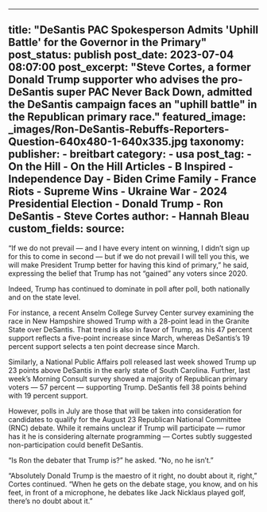 
---
title: "DeSantis PAC Spokesperson Admits &#39;Uphill Battle&#39; for the Governor in the Primary" 
post_status: publish
post_date: 2023-07-04 08:07:00 
post_excerpt: "Steve Cortes, a former Donald Trump supporter who advises the pro-DeSantis super PAC Never Back Down, admitted the DeSantis campaign faces an &quot;uphill battle&quot; in the Republican primary race."
featured_image: _images/Ron-DeSantis-Rebuffs-Reporters-Question-640x480-1-640x335.jpg 
taxonomy:
    publisher:
        - breitbart
    category:
        - usa 
    post_tag:
        - On the Hill
        - On the Hill Articles
        - B Inspired
        - Independence Day
        - Biden Crime Family
        - France Riots
        - Supreme Wins
        - Ukraine War
        - 2024 Presidential Election
        - Donald Trump
        - Ron DeSantis
        - Steve Cortes
    author:
        - Hannah Bleau
custom_fields:
    source: 
---
“If we do not prevail — and I have every intent on winning, I didn’t sign up for this to come in second — but if we do not prevail I will tell you this, we will make President Trump better for having this kind of primary,” he said, expressing the belief that Trump has not “gained” any voters since 2020.

Indeed, Trump has continued to dominate in poll after poll, both nationally and on the state level.

For instance, a recent Anselm College Survey Center survey examining the race in New Hampshire showed Trump with a 28-point lead in the Granite State over DeSantis. That trend is also in favor of Trump, as his 47 percent support reflects a five-point increase since March, whereas DeSantis’s 19 percent support selects a ten point decrease since March.

Similarly, a National Public Affairs poll released last week showed Trump up 23 points above DeSantis in the early state of South Carolina. Further, last week’s Morning Consult survey showed a majority of Republican primary voters — 57 percent — supporting Trump. DeSantis fell 38 points behind with 19 percent support.

However, polls in July are those that will be taken into consideration for candidates to qualify for the August 23 Republican National Committee (RNC) debate. While it remains unclear if Trump will participate — rumor has it he is considering alternate programming — Cortes subtly suggested non-participation could benefit DeSantis.

“Is Ron the debater that Trump is?” he asked. “No, no he isn’t.”

“Absolutely Donald Trump is the maestro of it right, no doubt about it, right,” Cortes continued. “When he gets on the debate stage, you know, and on his feet, in front of a microphone, he debates like Jack Nicklaus played golf, there’s no doubt about it.” 